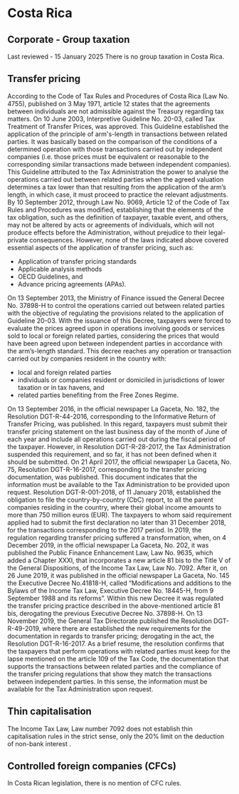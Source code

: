 # Costa Rica
## Corporate - Group taxation
Last reviewed - 15 January 2025
There is no group taxation in Costa Rica.
## Transfer pricing
According to the Code of Tax Rules and Procedures of Costa Rica (Law No. 4755), published on 3 May 1971, article 12 states that the agreements between individuals are not admissible against the Treasury regarding tax matters.
On 10 June 2003, Interpretive Guideline No. 20-03, called Tax Treatment of Transfer Prices, was approved. This Guideline established the application of the principle of arm's-length in transactions between related parties. It was basically based on the comparison of the conditions of a determined operation with those transactions carried out by independent companies (i.e. those prices must be equivalent or reasonable to the corresponding similar transactions made between independent companies).
This Guideline attributed to the Tax Administration the power to analyse the operations carried out between related parties when the agreed valuation determines a tax lower than that resulting from the application of the arm’s length, in which case, it must proceed to practice the relevant adjustments.
By 10 September 2012, through Law No. 9069, Article 12 of the Code of Tax Rules and Procedures was modified, establishing that the elements of the tax obligation, such as the definition of taxpayer, taxable event, and others, may not be altered by acts or agreements of individuals, which will not produce effects before the Administration, without prejudice to their legal-private consequences. However, none of the laws indicated above covered essential aspects of the application of transfer pricing, such as:
  * Application of transfer pricing standards
  * Applicable analysis methods
  * OECD Guidelines, and
  * Advance pricing agreements (APAs).


On 13 September 2013, the Ministry of Finance issued the General Decree No. 37898-H to control the operations carried out between related parties with the objective of regulating the provisions related to the application of Guideline 20-03.
With the issuance of this Decree, taxpayers were forced to evaluate the prices agreed upon in operations involving goods or services sold to local or foreign related parties, considering the prices that would have been agreed upon between independent parties in accordance with the arm’s-length standard. This decree reaches any operation or transaction carried out by companies resident in the country with:
  * local and foreign related parties
  * individuals or companies resident or domiciled in jurisdictions of lower taxation or in tax havens, and
  * related parties benefiting from the Free Zones Regime.


On 13 September 2016, in the official newspaper La Gaceta, No. 182, the Resolution DGT-R-44-2016, corresponding to the Informative Return of Transfer Pricing, was published. In this regard, taxpayers must submit their transfer pricing statement on the last business day of the month of June of each year and include all operations carried out during the fiscal period of the taxpayer. However, in Resolution DGT-R-28-2017, the Tax Administration suspended this requirement, and so far, it has not been defined when it should be submitted.
On 21 April 2017, the official newspaper La Gaceta, No. 75, Resolution DGT-R-16-2017, corresponding to the transfer pricing documentation, was published. This document indicates that the information must be available to the Tax Administration to be provided upon request.
Resolution DGT-R-001-2018, of 11 January 2018, established the obligation to file the country-by-country (CbC) report, to all the parent companies residing in the country, where their global income amounts to more than 750 million euros (EUR). The taxpayers to whom said requirement applied had to submit the first declaration no later than 31 December 2018, for the transactions corresponding to the 2017 period.
In 2019, the regulation regarding transfer pricing suffered a transformation, when, on 4 December 2019, in the official newspaper La Gaceta, No. 202, it was published the Public Finance Enhancement Law, Law No. 9635, which added a Chapter XXXl, that incorporates a new article 81 bis to the Title V of the General Dispositions, of the Income Tax Law, Law No. 7092. After it, on 26 June 2019, it was published in the official newspaper La Gaceta, No. 145 the Executive Decree No.41818-H, called “Modifications and additions to the Bylaws of the Income Tax Law, Executive Decree No. 18445-H, from 9 September 1988 and its reforms”. Within this new Decree it was regulated the transfer pricing practice described in the above-mentioned article 81 bis, derogating the previous Executive Decree No. 37898-H.
On 13 November 2019, the General Tax Directorate published the Resolution DGT-R-49-2019, where there are established the new requirements for the documentation in regards to transfer pricing; derogating in the act, the Resolution DGT-R-16-2017. As a brief resume, the resolution confirms that the taxpayers that perform operations with related parties must keep for the lapse mentioned on the article 109 of the Tax Code, the documentation that supports the transactions between related parties and the compliance of the transfer pricing regulations that show they match the transactions between independent parties. In this sense, the information must be available for the Tax Administration upon request.
## Thin capitalisation
The Income Tax Law, Law number 7092 does not establish thin capitalisation rules in the strict sense, only the 20% limit on the deduction of non-bank interest .
## Controlled foreign companies (CFCs)
In Costa Rican legislation, there is no mention of CFC rules.

